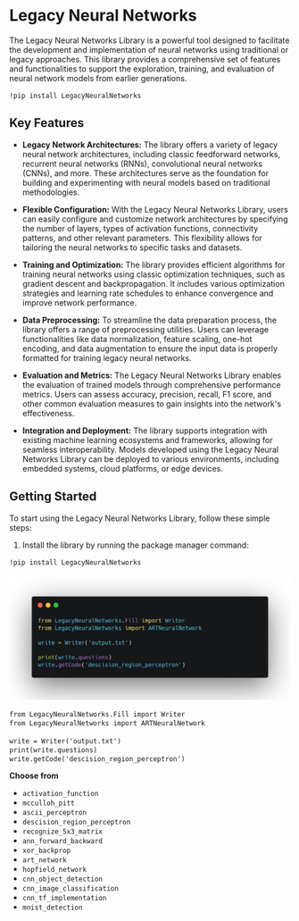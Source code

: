 # Legacy Neural Networks

The Legacy Neural Networks Library is a powerful tool designed to facilitate the development and implementation of neural networks using traditional or legacy approaches. This library provides a comprehensive set of features and functionalities to support the exploration, training, and evaluation of neural network models from earlier generations.

```
!pip install LegacyNeuralNetworks
```

## Key Features

- **Legacy Network Architectures:** The library offers a variety of legacy neural network architectures, including classic feedforward networks, recurrent neural networks (RNNs), convolutional neural networks (CNNs), and more. These architectures serve as the foundation for building and experimenting with neural models based on traditional methodologies.

- **Flexible Configuration:** With the Legacy Neural Networks Library, users can easily configure and customize network architectures by specifying the number of layers, types of activation functions, connectivity patterns, and other relevant parameters. This flexibility allows for tailoring the neural networks to specific tasks and datasets.

- **Training and Optimization:** The library provides efficient algorithms for training neural networks using classic optimization techniques, such as gradient descent and backpropagation. It includes various optimization strategies and learning rate schedules to enhance convergence and improve network performance.

- **Data Preprocessing:** To streamline the data preparation process, the library offers a range of preprocessing utilities. Users can leverage functionalities like data normalization, feature scaling, one-hot encoding, and data augmentation to ensure the input data is properly formatted for training legacy neural networks.

- **Evaluation and Metrics:** The Legacy Neural Networks Library enables the evaluation of trained models through comprehensive performance metrics. Users can assess accuracy, precision, recall, F1 score, and other common evaluation measures to gain insights into the network's effectiveness.

- **Integration and Deployment:** The library supports integration with existing machine learning ecosystems and frameworks, allowing for seamless interoperability. Models developed using the Legacy Neural Networks Library can be deployed to various environments, including embedded systems, cloud platforms, or edge devices.

## Getting Started

To start using the Legacy Neural Networks Library, follow these simple steps:

1. Install the library by running the package manager command:

```
!pip install LegacyNeuralNetworks
```

![IMG](https://github.com/Hrushi11/LegacyNeuralNetworks/blob/main/assets/code.png?raw=true)

```
from LegacyNeuralNetworks.Fill import Writer
from LegacyNeuralNetworks import ARTNeuralNetwork

write = Writer('output.txt')
print(write.questions) 
write.getCode('descision_region_perceptron')
```

**Choose from**

- `activation_function`
- `mcculloh_pitt`
- `ascii_perceptron`
- `descision_region_perceptron`
- `recognize_5x3_matrix`
- `ann_forward_backward`
- `xor_backprop`
- `art_network`
- `hopfield_network`
- `cnn_object_detection`
- `cnn_image_classification`
- `cnn_tf_implementation`
- `mnist_detection`

